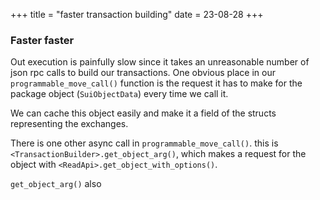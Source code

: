 +++
title = "faster transaction building"
date = 23-08-28
+++

### Faster faster
Out execution is painfully slow since it takes an unreasonable number of json rpc calls to build our transactions.
One obvious place in our `programmable_move_call()` function is the request it has to make for the package object (`SuiObjectData`) every time we call it.

We can cache this object easily and make it a field of the structs representing the exchanges.

There is one other async call in `programmable_move_call()`. this is `<TransactionBuilder>.get_object_arg()`, which makes a request for the object with `<ReadApi>.get_object_with_options()`. 

`get_object_arg()` also 